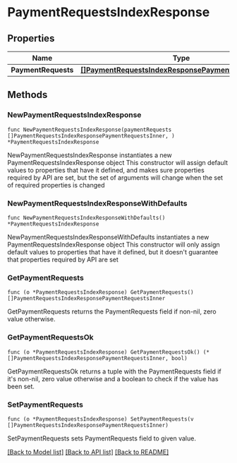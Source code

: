 # PaymentRequestsIndexResponse

## Properties

Name | Type | Description | Notes
------------ | ------------- | ------------- | -------------
**PaymentRequests** | [**[]PaymentRequestsIndexResponsePaymentRequestsInner**](PaymentRequestsIndexResponsePaymentRequestsInner.md) |  | 

## Methods

### NewPaymentRequestsIndexResponse

`func NewPaymentRequestsIndexResponse(paymentRequests []PaymentRequestsIndexResponsePaymentRequestsInner, ) *PaymentRequestsIndexResponse`

NewPaymentRequestsIndexResponse instantiates a new PaymentRequestsIndexResponse object
This constructor will assign default values to properties that have it defined,
and makes sure properties required by API are set, but the set of arguments
will change when the set of required properties is changed

### NewPaymentRequestsIndexResponseWithDefaults

`func NewPaymentRequestsIndexResponseWithDefaults() *PaymentRequestsIndexResponse`

NewPaymentRequestsIndexResponseWithDefaults instantiates a new PaymentRequestsIndexResponse object
This constructor will only assign default values to properties that have it defined,
but it doesn't guarantee that properties required by API are set

### GetPaymentRequests

`func (o *PaymentRequestsIndexResponse) GetPaymentRequests() []PaymentRequestsIndexResponsePaymentRequestsInner`

GetPaymentRequests returns the PaymentRequests field if non-nil, zero value otherwise.

### GetPaymentRequestsOk

`func (o *PaymentRequestsIndexResponse) GetPaymentRequestsOk() (*[]PaymentRequestsIndexResponsePaymentRequestsInner, bool)`

GetPaymentRequestsOk returns a tuple with the PaymentRequests field if it's non-nil, zero value otherwise
and a boolean to check if the value has been set.

### SetPaymentRequests

`func (o *PaymentRequestsIndexResponse) SetPaymentRequests(v []PaymentRequestsIndexResponsePaymentRequestsInner)`

SetPaymentRequests sets PaymentRequests field to given value.



[[Back to Model list]](../README.md#documentation-for-models) [[Back to API list]](../README.md#documentation-for-api-endpoints) [[Back to README]](../README.md)


